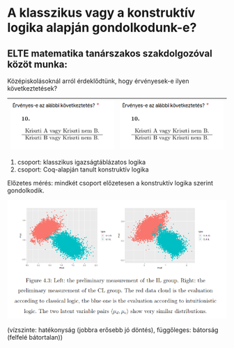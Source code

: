 # A klasszikus vagy a konstruktív logika alapján gondolkodunk-e?

## ELTE matematika tanárszakos szakdolgozóval közöt munka:

Középiskolásoknál arról érdeklődtünk, hogy érvényesek-e ilyen következtetések?

|<img src="https://github.com/mozow01/bizcoq2021/blob/main/cog_2.png" width=600> | <img src="https://github.com/mozow01/bizcoq2021/blob/main/cog_2.png" width=600>|
|---|---|

1. csoport: klasszikus igazságtáblázatos logika
2. csoport: Coq-alapján tanult konstruktív logika

Előzetes mérés: mindkét csoport előzetesen a konstruktív logika szerint gondolkodik.

<img src="https://github.com/mozow01/bizcoq2021/blob/main/cog_1.png" width=900>

(vízszinte: hatékonyság (jobbra erősebb jó döntés), függőleges: bátorság (felfelé bátortalan))
